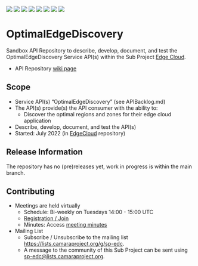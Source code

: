 <a href="https://github.com/camaraproject/OptimalEdgeDiscovery/commits/" title="Last Commit"><img src="https://img.shields.io/github/last-commit/camaraproject/OptimalEdgeDiscovery?style=plastic"></a>
<a href="https://github.com/camaraproject/OptimalEdgeDiscovery/issues" title="Open Issues"><img src="https://img.shields.io/github/issues/camaraproject/OptimalEdgeDiscovery?style=plastic"></a>
<a href="https://github.com/camaraproject/OptimalEdgeDiscovery/pulls" title="Open Pull Requests"><img src="https://img.shields.io/github/issues-pr/camaraproject/OptimalEdgeDiscovery?style=plastic"></a>
<a href="https://github.com/camaraproject/OptimalEdgeDiscovery/graphs/contributors" title="Contributors"><img src="https://img.shields.io/github/contributors/camaraproject/OptimalEdgeDiscovery?style=plastic"></a>
<a href="https://github.com/camaraproject/OptimalEdgeDiscovery" title="Repo Size"><img src="https://img.shields.io/github/repo-size/camaraproject/OptimalEdgeDiscovery?style=plastic"></a>
<a href="https://github.com/camaraproject/OptimalEdgeDiscovery/blob/main/LICENSE" title="License"><img src="https://img.shields.io/badge/License-Apache%202.0-green.svg?style=plastic"></a>
<a href="https://github.com/camaraproject/OptimalEdgeDiscovery/releases/latest" title="Latest Release"><img src="https://img.shields.io/github/release/camaraproject/OptimalEdgeDiscovery?style=plastic"></a>
<a href="https://github.com/camaraproject/Governance/blob/main/ProjectStructureAndRoles.md" title="Sandbox API Repository"><img src="https://img.shields.io/badge/Sandbox%20API%20Repository-yellow?style=plastic"></a>

# OptimalEdgeDiscovery

Sandbox API Repository to describe, develop, document, and test the OptimalEdgeDiscovery Service API(s) within the Sub Project [Edge Cloud](https://lf-camaraproject.atlassian.net/wiki/x/IwEpBQ).

* API Repository [wiki page](https://lf-camaraproject.atlassian.net/wiki/x/AYAtC)

## Scope

* Service API(s) “OptimalEdgeDiscovery” (see APIBacklog.md) 
* The API(s) provide(s) the API consumer with the ability to:  
  * Discover the optimal regions and zones for their edge cloud application
* Describe, develop, document, and test the API(s)
* Started: July 2022 (in [EdgeCloud](https://github.com/camaraproject/EdgeCloud) repository)
<!-- * Incubating stage since: {{incubation date}} --> 

## Release Information

The repository has no (pre)releases yet, work in progress is within the main branch.
<!-- Optional: an explicit listing of the latest (pre-)release with additional information, e.g. links to the API definitions -->
<!-- In addition use/uncomment one or multiple the following alternative options when becoming applicable -->
<!-- Pre-releases of this sub project are available in https://github.com/camaraproject/OptimalEdgeDiscovery/releases -->
<!-- The latest public release is available here: https://github.com/camaraproject/OptimalEdgeDiscovery/releases/latest -->
<!-- For changes see [CHANGELOG.md](https://github.com/camaraproject/OptimalEdgeDiscovery/blob/main/CHANGELOG.md) -->

## Contributing

* Meetings are held virtually
  * Schedule: Bi-weekly on Tuesdays 14:00 - 15:00 UTC
  * [Registration / Join](https://zoom-lfx.platform.linuxfoundation.org/meeting/91868502920?password=a9ec9dff-ea92-4216-b0a1-ce152f49170f)
  * Minutes: Access [meeting minutes](https://lf-camaraproject.atlassian.net/wiki/x/8Tve)
* Mailing List  
  * Subscribe / Unsubscribe to the mailing list <https://lists.camaraproject.org/g/sp-edc>.
  * A message to the community of this Sub Project can be sent using <sp-edc@lists.camaraproject.org>.
